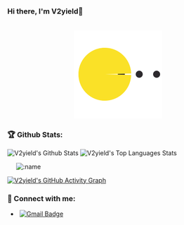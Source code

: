 ### Hi there, I'm V2yield👋

<!--
**v2yield/v2yield** is a ✨ _special_ ✨ repository because its `README.md` (this file) appears on your GitHub profile.

Here are some ideas to get you started:

- 🔭 I’m currently working on ...
- 🌱 I’m currently learning ...
- 👯 I’m looking to collaborate on ...
- 🤔 I’m looking for help with ...
- 💬 Ask me about ...
- 📫 How to reach me: ...
- 😄 Pronouns: ...
- ⚡ Fun fact: ...
-->
<div align="center">
	<br>
	<img src="https://raw.githubusercontent.com/Aniket965/Aniket965/master/pacman.svg?sanitize=true" width="200" height="200">
</div>

### 🏆 Github Stats:

<img alt="V2yield's Github Stats" src="https://github-readme-stats.vercel.app/api?username=v2yield&hide=stars&show_icons=true&hide_border=true&theme=buefy" width="500"/>

<img alt="V2yield's Top Languages Stats" src="https://github-readme-stats.vercel.app/api/top-langs/?username=v2yield&hide=smalltalk&theme=buefy&layout=compact&hide_border=true" width="500"/>

&nbsp;&nbsp;&nbsp;&nbsp;&nbsp;![:name](https://count.getloli.com/get/@:name?theme=gelbooru) 

[![V2yield's GitHub Activity Graph](https://activity-graph.herokuapp.com/graph?username=V2yield&theme=xcode)](https://github.com/V2yield)

### 🤝 Connect with me:


- &nbsp;[![Gmail Badge](https://img.shields.io/badge/-wye2207256537@gmail.com-c14438?style=flat-square&logo=Gmail&logoColor=white&link=mailto:wye2207256537@gmail.com)](mailto:wye2207256537@gmail.com)

